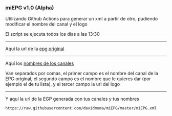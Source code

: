 ### miEPG   v1.0 (Alpha)

Utilizando Github Actions para generar un xml a partir de otro, pudiendo modificar el nombre del canal y el logo

El script se ejecuta todos los días a las 13:30

***
Aquí la url de la [epg original](https://github.com/davidmuma/miEPG/blob/main/epgs.txt)
***
Aquí los [nombres de los canales](https://github.com/davidmuma/miEPG/blob/main/canales.txt)

Van separados por comas, el primer campo es el nombre del canal de la EPG original, el segundo campo es el nombre que le quieres dar (por ejemplo el de tu lista), y el tercer campo la url del logo
***
Y aquí la url de la EGP generada con tus canales y tus nombres
```
https://raw.githubusercontent.com/davidmuma/miEPG/master/miEPG.xml
```
